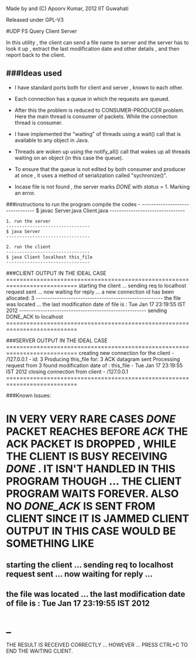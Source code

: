 Made by and (C) Apoorv Kumar, 2012
IIT Guwahati

Released under GPL-V3

#UDP FS Query Client Server

In this utility , the client can send a file name to server and the server has to look it up , extract the last modification date and other details , and then report back to the client.


###Ideas used 
----------
* I have standard ports both for client and server , known to each other.

* Each connection has a queue in which the requests are queued.

* After this the problem is reduced to CONSUMER-PRODUCER problem. Here the main thread is consumer of packets. While the connection thread is consumer.

* I have implemented the "waiting" of threads using a wait() call that is available to any object in Java.

* Threads are woken up using the notify_all() call that wakes up all threads waiting on an object (in this case the queue).

* To ensure that the queue is not edited by both consumer and producer at once , it uses a method of serialization called "sychronize()".

* Incase file is not found , the server marks *DONE* with *status* = 1. Marking an error.



###instructions to run the program
	compile the codes - 
	--------------------------------
	$ javac Server.java Client.java
	--------------------------------

	1. run the server
	--------------------------------
	$ java Server
	--------------------------------

	2. run the client
	--------------------------------
	$ java Client localhost this_file
	--------------------------------





###CLIENT OUTPUT IN THE IDEAL CASE 
	===========================================================================
	starting the client ... 
	sending req to localhost
	request sent ...
	 now waiting for reply ...
	a new connection id has been allocated: 3
	------------------------------------------------------ 
	the file was located ... 
	the last modification date of file is : Tue Jan 17 23:19:55 IST 2012
	------------------------------------------------------ 
	sending DONE_ACK to localhost
	===========================================================================


###SERVER OUTPUT IN THE IDEAL CASE 
	===========================================================================
	creating new connection for the client - /127.0.0.1 - id: 3
	Producing this_file for: 3
	ACK datagram sent
	Processing request from 3
	found modification date of : this_file - Tue Jan 17 23:19:55 IST 2012
	closing connection from client - /127.0.0.1
	===========================================================================




###Known Issues:


IN VERY VERY RARE CASES *DONE* PACKET REACHES BEFORE *ACK*
THE ACK PACKET IS DROPPED , WHILE THE CLIENT IS BUSY RECEIVING *DONE* . 
IT ISN'T HANDLED IN THIS PROGRAM THOUGH ... THE CLIENT PROGRAM WAITS FOREVER. 
ALSO NO *DONE_ACK* IS SENT FROM CLIENT SINCE IT IS JAMMED
CLIENT OUTPUT IN THIS CASE WOULD BE SOMETHING LIKE
===========================================================================
starting the client ... 
sending req to localhost
request sent ...
 now waiting for reply ...
------------------------------------------------------ 
the file was located ... 
the last modification date of file is : Tue Jan 17 23:19:55 IST 2012
------------------------------------------------------ 
_<blinking cursor>
===========================================================================
THE RESULT IS RECEIVED CORRECTLY ... HOWEVER ... 
PRESS CTRL+C TO END THE WAITING CLIENT. 

